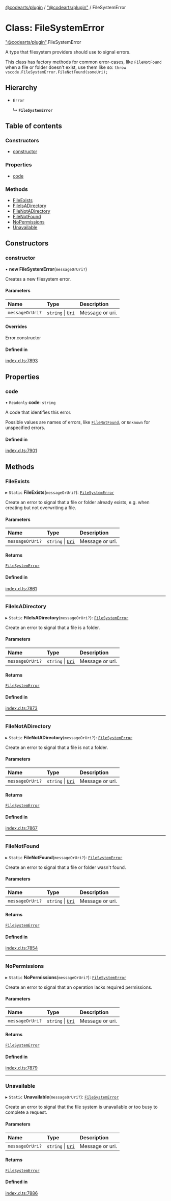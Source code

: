 [@codearts/plugin](../README.md) / ["@codearts/plugin"](../modules/_codearts_plugin_.md) / FileSystemError

# Class: FileSystemError

["@codearts/plugin"](../modules/_codearts_plugin_.md).FileSystemError

A type that filesystem providers should use to signal errors.

This class has factory methods for common error-cases, like `FileNotFound` when
a file or folder doesn't exist, use them like so: `throw vscode.FileSystemError.FileNotFound(someUri);`

## Hierarchy

- `Error`

  ↳ **`FileSystemError`**

## Table of contents

### Constructors

- [constructor](codearts_plugin_.FileSystemError.md#constructor)

### Properties

- [code](codearts_plugin_.FileSystemError.md#code)

### Methods

- [FileExists](codearts_plugin_.FileSystemError.md#fileexists)
- [FileIsADirectory](codearts_plugin_.FileSystemError.md#fileisadirectory)
- [FileNotADirectory](codearts_plugin_.FileSystemError.md#filenotadirectory)
- [FileNotFound](codearts_plugin_.FileSystemError.md#filenotfound)
- [NoPermissions](codearts_plugin_.FileSystemError.md#nopermissions)
- [Unavailable](codearts_plugin_.FileSystemError.md#unavailable)

## Constructors

### constructor

• **new FileSystemError**(`messageOrUri?`)

Creates a new filesystem error.

#### Parameters

| Name | Type | Description |
| :------ | :------ | :------ |
| `messageOrUri?` | `string` \| [`Uri`](codearts_plugin_.Uri.md) | Message or uri. |

#### Overrides

Error.constructor

#### Defined in

[index.d.ts:7893](https://github.com/huaweicloud/cloudide-plugin-api/blob/5055bbd/index.d.ts#L7893)

## Properties

### code

• `Readonly` **code**: `string`

A code that identifies this error.

Possible values are names of errors, like [`FileNotFound`](codearts_plugin_.FileSystemError.md#filenotfound),
or `Unknown` for unspecified errors.

#### Defined in

[index.d.ts:7901](https://github.com/huaweicloud/cloudide-plugin-api/blob/5055bbd/index.d.ts#L7901)

## Methods

### FileExists

▸ `Static` **FileExists**(`messageOrUri?`): [`FileSystemError`](codearts_plugin_.FileSystemError.md)

Create an error to signal that a file or folder already exists, e.g. when
creating but not overwriting a file.

#### Parameters

| Name | Type | Description |
| :------ | :------ | :------ |
| `messageOrUri?` | `string` \| [`Uri`](codearts_plugin_.Uri.md) | Message or uri. |

#### Returns

[`FileSystemError`](codearts_plugin_.FileSystemError.md)

#### Defined in

[index.d.ts:7861](https://github.com/huaweicloud/cloudide-plugin-api/blob/5055bbd/index.d.ts#L7861)

___

### FileIsADirectory

▸ `Static` **FileIsADirectory**(`messageOrUri?`): [`FileSystemError`](codearts_plugin_.FileSystemError.md)

Create an error to signal that a file is a folder.

#### Parameters

| Name | Type | Description |
| :------ | :------ | :------ |
| `messageOrUri?` | `string` \| [`Uri`](codearts_plugin_.Uri.md) | Message or uri. |

#### Returns

[`FileSystemError`](codearts_plugin_.FileSystemError.md)

#### Defined in

[index.d.ts:7873](https://github.com/huaweicloud/cloudide-plugin-api/blob/5055bbd/index.d.ts#L7873)

___

### FileNotADirectory

▸ `Static` **FileNotADirectory**(`messageOrUri?`): [`FileSystemError`](codearts_plugin_.FileSystemError.md)

Create an error to signal that a file is not a folder.

#### Parameters

| Name | Type | Description |
| :------ | :------ | :------ |
| `messageOrUri?` | `string` \| [`Uri`](codearts_plugin_.Uri.md) | Message or uri. |

#### Returns

[`FileSystemError`](codearts_plugin_.FileSystemError.md)

#### Defined in

[index.d.ts:7867](https://github.com/huaweicloud/cloudide-plugin-api/blob/5055bbd/index.d.ts#L7867)

___

### FileNotFound

▸ `Static` **FileNotFound**(`messageOrUri?`): [`FileSystemError`](codearts_plugin_.FileSystemError.md)

Create an error to signal that a file or folder wasn't found.

#### Parameters

| Name | Type | Description |
| :------ | :------ | :------ |
| `messageOrUri?` | `string` \| [`Uri`](codearts_plugin_.Uri.md) | Message or uri. |

#### Returns

[`FileSystemError`](codearts_plugin_.FileSystemError.md)

#### Defined in

[index.d.ts:7854](https://github.com/huaweicloud/cloudide-plugin-api/blob/5055bbd/index.d.ts#L7854)

___

### NoPermissions

▸ `Static` **NoPermissions**(`messageOrUri?`): [`FileSystemError`](codearts_plugin_.FileSystemError.md)

Create an error to signal that an operation lacks required permissions.

#### Parameters

| Name | Type | Description |
| :------ | :------ | :------ |
| `messageOrUri?` | `string` \| [`Uri`](codearts_plugin_.Uri.md) | Message or uri. |

#### Returns

[`FileSystemError`](codearts_plugin_.FileSystemError.md)

#### Defined in

[index.d.ts:7879](https://github.com/huaweicloud/cloudide-plugin-api/blob/5055bbd/index.d.ts#L7879)

___

### Unavailable

▸ `Static` **Unavailable**(`messageOrUri?`): [`FileSystemError`](codearts_plugin_.FileSystemError.md)

Create an error to signal that the file system is unavailable or too busy to
complete a request.

#### Parameters

| Name | Type | Description |
| :------ | :------ | :------ |
| `messageOrUri?` | `string` \| [`Uri`](codearts_plugin_.Uri.md) | Message or uri. |

#### Returns

[`FileSystemError`](codearts_plugin_.FileSystemError.md)

#### Defined in

[index.d.ts:7886](https://github.com/huaweicloud/cloudide-plugin-api/blob/5055bbd/index.d.ts#L7886)
